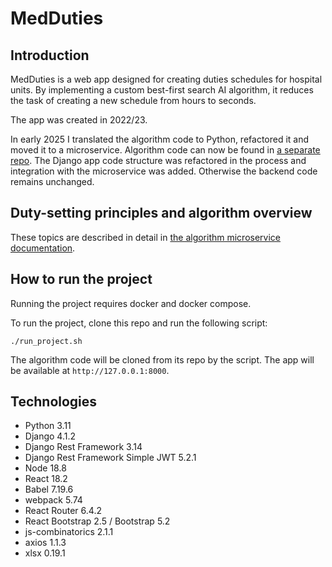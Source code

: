 # MedDuties

## Introduction

MedDuties is a web app designed for creating duties schedules for hospital units. By implementing a custom best-first search AI algorithm, it reduces the task of creating a new schedule from hours to seconds.

The app was created in 2022/23. 

In early 2025 I translated the algorithm code to Python, refactored it and moved it to a microservice. Algorithm code can now be found in [a separate repo](https://github.com/marcinbogdanowicz/MedDutiesRevisited). The Django app code structure was refactored in the process and integration with the microservice was added. Otherwise the backend code remains unchanged.

## Duty-setting principles and algorithm overview

These topics are described in detail in [the algorithm microservice documentation](https://github.com/marcinbogdanowicz/MedDutiesRevisited?tab=readme-ov-file#duty-setting-principles).

## How to run the project

Running the project requires docker and docker compose.

To run the project, clone this repo and run the following script:

 ```
 ./run_project.sh
 ``` 
 
 The algorithm code will be cloned from its repo by the script. The app will be available at `http://127.0.0.1:8000`.

## Technologies

- Python 3.11
- Django 4.1.2
- Django Rest Framework 3.14
- Django Rest Framework Simple JWT 5.2.1
- Node 18.8
- React 18.2
- Babel 7.19.6
- webpack 5.74
- React Router 6.4.2
- React Bootstrap 2.5 / Bootstrap 5.2
- js-combinatorics 2.1.1
- axios 1.1.3
- xlsx 0.19.1